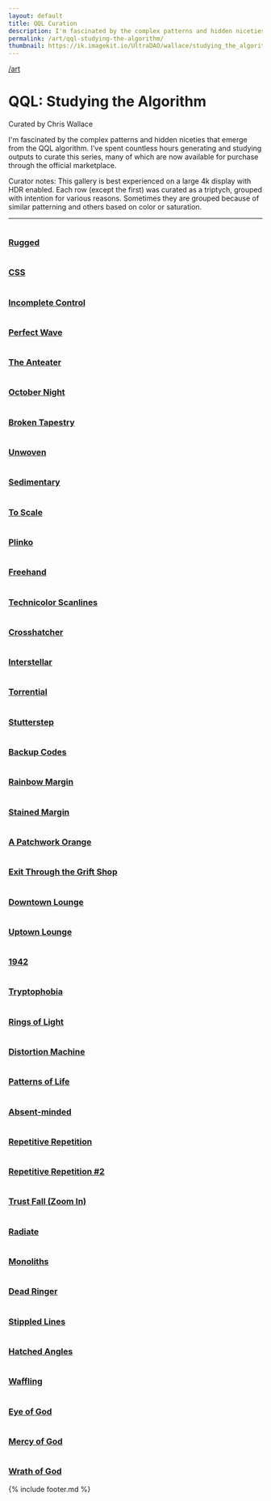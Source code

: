 ```yaml
---
layout: default
title: QQL Curation
description: I'm fascinated by the complex patterns and hidden niceties that emerge from the QQL algorithm. I've spent countless hours generating and studying outputs to curate this series, many of which are now available for purchase through the official marketplace.
permalink: /art/qql-studying-the-algorithm/
thumbnail: https://ik.imagekit.io/UltraDAO/wallace/studying_the_algorithm.png?tr=w-1000,q-70
---
```


<div class="content-container">
  <a class="back fade-in-element" href="/art">/art</a>
  <h1 class="fade-in-element">QQL: Studying the Algorithm</h1>
  <div class="-mt-6 mb-12 text-lg text-gray-800 fade-in-element">
    Curated by Chris Wallace
  </div>
  <p class="fade-in-element">I'm fascinated by the complex patterns and hidden niceties that emerge from the QQL algorithm. I've spent countless hours generating and studying outputs to curate this series, many of which are now available for purchase through the official marketplace.</p>
  <p class="fade-in-element">Curator notes: This gallery is best experienced on a large 4k display with HDR enabled. Each row (except the first) was curated as a triptych, grouped with intention for various reasons. Sometimes they are grouped because of similar patterning and others based on color or saturation.</p>
  <hr class="mb-16 md:mb-20 fade-in-element" />
  <div id="art-collection" class="art-collection qql-collection">
    <div>
      <div class="gallery-row gallery-triple-wide-double-small">
        <div class="fade-in-element">
          <div>
            <img
              alt=""
              src="https://ik.imagekit.io/UltraDAO/wallace/qql_94.png?tr=w-100,q-20,bl-6" />
          </div>
          <h3 class="text-base lg:text-lg"><a href="https://qql.art/token/0x8367a713bc14212ab1bb8c55a778e43e50b8b9277706fa5e6368ffff10c10c32">Rugged</a></h3>
        </div>
        <div class="fade-in-element">
          <div>
            <img
              alt=""
              src="https://ik.imagekit.io/UltraDAO/wallace/qql_efb06ffff10c14b0b.png?tr=w-100,q-20,bl-6" />
          </div>
          <h3 class="text-base lg:text-lg"><a href="https://qql.art/token/0x8367a713bc14212ab1bb8c55a778e43e50b8b927c270918efb06ffff10c14b0b">CSS</a></h3>
        </div>
        <div class="fade-in-element">
          <div>
            <img
              alt=""
              src="https://ik.imagekit.io/UltraDAO/wallace/qql_a063effff14e22531.png?tr=w-100,q-20,bl-6" />
          </div>
          <h3 class="text-base lg:text-lg"><a target="_blank" href="https://qql.art/token/0x8367a713bc14212ab1bb8c55a778e43e50b8b927649daf5a063effff14e22531">Incomplete Control</a></h3>
        </div>
        <div class="fade-in-element">
          <div>
            <img
              alt=""
              src="https://ik.imagekit.io/UltraDAO/wallace/qql_17045.png?tr=w-100,q-20,bl-6" />
          </div>
          <h3 class="text-base lg:text-lg"><a target="_blank" href="https://qql.art/token/0x8367a713bc14212ab1bb8c55a778e43e50b8b927f956b5f54d87ffff15617045">Perfect Wave</a></h3>
        </div>
        <div class="fade-in-element">
          <div>
            <img
              alt=""
              src="https://ik.imagekit.io/UltraDAO/wallace/qql_ffff14e27257.png?tr=w-100,q-20,bl-6" />
          </div>
          <h3 class="text-base lg:text-lg"><a target="_blank" href="https://qql.art/token/0x8367a713bc14212ab1bb8c55a778e43e50b8b9278ebc12469edeffff14e27257">The Anteater</a></h3>
        </div>
        <div class="fade-in-element">
          <div>
            <img
              alt=""
              src="https://ik.imagekit.io/UltraDAO/wallace/qql_d32ffff1282ad50.png?tr=w-100,q-20,bl-6" />
          </div>
          <h3 class="text-base lg:text-lg"><a target="_blank" href="https://qql.art/token/0x8367a713bc14212ab1bb8c55a778e43e50b8b92702f5473e0d32ffff1282ad50">October Night</a></h3>
        </div>
        <div class="fade-in-element">
          <div>
            <img
            alt=""
            src="https://ik.imagekit.io/UltraDAO/wallace/qql_0c22d50.png?tr=w-100,q-20,bl-6"
            data-iframe-src="" />
          </div>
          <h3 class="text-base lg:text-lg"><a target="_blank" href="https://qql.art/token/0x8367a713bc14212ab1bb8c55a778e43e50b8b927ded65fa150ecffff10c22d50">Broken Tapestry</a></h3>
        </div>
        <div class="fade-in-element">
          <div>
            <img
            alt=""
            src="https://ik.imagekit.io/UltraDAO/wallace/qql_3222aa8effff10c14b0b.png?tr=w-100,q-20,bl-6" />
          </div>
          <h3 class="text-base lg:text-lg"><a target="_blank" href="https://qql.art/token/0x8367a713bc14212ab1bb8c55a778e43e50b8b927bb513222aa8effff10c14b0b">Unwoven</a></h3>
        </div>
        <div class="fade-in-element">
          <div>
            <img
            alt=""
            src="https://ik.imagekit.io/UltraDAO/wallace/qql_10c22d50.png?tr=w-100,q-20,bl-6"
            data-iframe-src="" />
          </div>
          <h3 class="text-base lg:text-lg"><a target="_blank" href="https://qql.art/token/0x8367a713bc14212ab1bb8c55a778e43e50b8b927ce34b255d9eeffff10c22d50">Sedimentary</a></h3>
        </div>
        <div class="fade-in-element">
          <div>
            <img
            alt=""
            src="https://ik.imagekit.io/UltraDAO/wallace/qql_ff11660a12.png?tr=w-100,q-20,bl-6" />
          </div>
          <h3 class="text-base lg:text-lg"><a target="_blank" href="https://qql.art/token/0x8367a713bc14212ab1bb8c55a778e43e50b8b927f5a694d4c7e6ffff11660a12">To Scale</a></h3>
        </div>
        <div class="fade-in-element">
          <div>
            <img
              alt=""
              src="https://ik.imagekit.io/UltraDAO/wallace/qql_ffff11660a12.png?tr=w-100,q-20,bl-6" />
          </div>
          <h3 class="text-base lg:text-lg"><a target="_blank" href="https://qql.art/token/0x8367a713bc14212ab1bb8c55a778e43e50b8b9276dcb4068a93fffff11660a12">Plinko</a></h3>
        </div>
        <div class="fade-in-element">
          <div>
            <img
              alt=""
              src="https://ik.imagekit.io/UltraDAO/wallace/qql_685f4cf71da4ffff11660a12.png?tr=w-100,q-20,bl-6" />
          </div>
          <h3 class="text-base lg:text-lg"><a target="_blank" href="https://qql.art/token/0x8367a713bc14212ab1bb8c55a778e43e50b8b927685f4cf71da4ffff11660a12">Freehand</a></h3>
        </div>
        <div class="fade-in-element">
          <div>
            <img
            alt=""
            src="https://ik.imagekit.io/UltraDAO/wallace/qql_0c14b0b.png?tr=w-100,q-20,bl-6"
            data-iframe-src="" />
          </div>
          <h3 class="text-base lg:text-lg"><a target="_blank" href="https://qql.art/token/0x8367a713bc14212ab1bb8c55a778e43e50b8b92708ee36894b07ffff10c14b0b">Technicolor Scanlines</a></h3>
        </div>
        <div class="fade-in-element">
          <div>
            <img
              alt=""
              src="https://ik.imagekit.io/UltraDAO/wallace/qql_a9c71ffff10c14b0b.png?tr=w-100,q-20,bl-6" />
          </div>
          <h3 class="text-base lg:text-lg"><a target="_blank" href="https://qql.art/token/0x8367a713bc14212ab1bb8c55a778e43e50b8b927e55c562a9c71ffff10c14b0b">Crosshatcher</a></h3>
        </div>
        <div class="fade-in-element">
          <div>
            <img
              alt=""
              src="https://ik.imagekit.io/UltraDAO/wallace/qql_c14b0b.png?tr=w-100,q-20,bl-6" />
          </div>
          <h3 class="text-base lg:text-lg"><a target="_blank" href="https://qql.art/token/0x8367a713bc14212ab1bb8c55a778e43e50b8b92746ce7ccd8e7fffff10c14b0b">Interstellar</a></h3>
        </div>
        <div class="fade-in-element">
          <div>
            <img
              alt=""
              src="https://ik.imagekit.io/UltraDAO/wallace/qql_50b8b927262d288b66feffff10c14b0b.png?tr=w-100,q-20,bl-6" />
          </div>
          <h3 class="text-base lg:text-lg"><a target="_blank" href="https://qql.art/token/0x8367a713bc14212ab1bb8c55a778e43e50b8b927262d288b66feffff10c14b0b">Torrential</a></h3>
        </div>
        <div class="fade-in-element">
          <div>
            <img
              alt=""
              src="https://ik.imagekit.io/UltraDAO/wallace/qql_e32d25bfa194ffff10c14b0b.png?tr=w-100,q-20,bl-6" />
          </div>
          <h3 class="text-base lg:text-lg"><a target="_blank" href="https://qql.art/token/0x8367a713bc14212ab1bb8c55a778e43e50b8b927e32d25bfa194ffff10c14b0b">Stutterstep</a></h3>
        </div>
        <div class="fade-in-element">
          <div>
            <img
              alt=""
              src="https://ik.imagekit.io/UltraDAO/wallace/qql_18b3902d4266ffff10c14b0b.png?tr=w-100,q-20,bl-6" />
          </div>
          <h3 class="text-base lg:text-lg"><a target="_blank" href="https://qql.art/token/0x8367a713bc14212ab1bb8c55a778e43e50b8b92718b3902d4266ffff10c14b0b">Backup Codes</a></h3>
        </div>
        <div class="fade-in-element">
          <div>
            <img
              alt=""
              src="https://ik.imagekit.io/UltraDAO/wallace/qql_2ffff10c14b0b.png?tr=w-100,q-20,bl-6" />
          </div>
          <h3 class="text-base lg:text-lg"><a target="_blank" href="https://qql.art/token/0x8367a713bc14212ab1bb8c55a778e43e50b8b92723f67bb7f492ffff10c14b0b">Rainbow Margin</a></h3>
        </div>
        <div class="fade-in-element">
          <div>
            <img
              alt=""
              src="https://ik.imagekit.io/UltraDAO/wallace/qql_14b0b.png?tr=w-100,q-20,bl-6" />
          </div>
          <h3 class="text-base lg:text-lg"><a target="_blank" href="https://qql.art/token/0x8367a713bc14212ab1bb8c55a778e43e50b8b927d11616a2b838ffff10c14b0b">Stained Margin</a></h3>
        </div>
        <div class="fade-in-element">
          <div>
            <img
              alt=""
              src="https://ik.imagekit.io/UltraDAO/wallace/qql_56ffff10e2cb23.png?tr=w-100,q-20,bl-6" />
          </div>
          <h3 class="text-base lg:text-lg"><a target="_blank" href="https://qql.art/token/0x8367a713bc14212ab1bb8c55a778e43e50b8b92744a0df573c56ffff10e2cb23">A Patchwork Orange</a></h3>
        </div>
        <div class="fade-in-element">
          <div>
            <img
              alt=""
              src="https://ik.imagekit.io/UltraDAO/wallace/qql_db916f3e6738ffff14ca4c48.png?tr=w-100,q-20,bl-6" />
          </div>
          <h3 class="text-base lg:text-lg"><a target="_blank" href="https://qql.art/token/0x8367a713bc14212ab1bb8c55a778e43e50b8b927db916f3e6738ffff14ca4c48">Exit Through the Grift Shop</a></h3>
        </div>
        <div class="fade-in-element">
          <div>
            <img
              alt=""
              src="https://ik.imagekit.io/UltraDAO/wallace/qql_0c175ffff14928c30.png?tr=w-100,q-20,bl-6" />
          </div>
          <h3 class="text-base lg:text-lg"><a target="_blank" href="https://qql.art/token/0x8367a713bc14212ab1bb8c55a778e43e50b8b927aa0f13f0c175ffff14928c30">Downtown Lounge</a></h3>
        </div>
        <div class="fade-in-element">
          <div>
            <img
              alt=""
              src="https://ik.imagekit.io/UltraDAO/wallace/qql_540b24fada68ffff10c1aab0.png?tr=w-100,q-20,bl-6" />
          </div>
          <h3 class="text-base lg:text-lg"><a target="_blank" href="https://qql.art/token/0x8367a713bc14212ab1bb8c55a778e43e50b8b927540b24fada68ffff10c1aab0">Uptown Lounge</a></h3>
        </div>
        <div class="fade-in-element">
          <div>
            <img
              alt=""
              src="https://ik.imagekit.io/UltraDAO/wallace/qql_7e8d85594addffff11660a12.png?tr=w-100,q-20,bl-6" />
          </div>
          <h3 class="text-base lg:text-lg"><a target="_blank" href="https://qql.art/token/0x8367a713bc14212ab1bb8c55a778e43e50b8b9277e8d85594addffff11660a12">1942</a></h3>
        </div>
        <div class="fade-in-element">
          <div>
            <img
              alt=""
              src="https://ik.imagekit.io/UltraDAO/wallace/qql_984751c3ecbaffff11660a12.png?tr=w-100,q-20,bl-6" />
          </div>
          <h3 class="text-base lg:text-lg"><a target="_blank" href="https://qql.art/token/0x8367a713bc14212ab1bb8c55a778e43e50b8b927984751c3ecbaffff11660a12">Tryptophobia</a></h3>
        </div>
        <div class="fade-in-element">
          <div>
            <img
              alt=""
              src="https://ik.imagekit.io/UltraDAO/wallace/qql_bca504d68b8affff11660a12.png?tr=w-100,q-20,bl-6" />
          </div>
          <h3 class="text-base lg:text-lg"><a target="_blank" href="https://qql.art/token/0x8367a713bc14212ab1bb8c55a778e43e50b8b927bca504d68b8affff11660a12">Rings of Light</a></h3>
        </div>
        <div>
          <div>
            <img
              alt=""
              src="https://ik.imagekit.io/UltraDAO/wallace/qql_18a40.png?tr=w-100,q-20,bl-6" />
          </div>
          <h3 class="text-base lg:text-lg"><a target="_blank" href="https://qql.art/token/0x8367a713bc14212ab1bb8c55a778e43e50b8b9274b0a0a33ecd2ffff11518a40">Distortion Machine</a></h3>
        </div>
        <div class="fade-in-element">
          <div>
            <img
              alt=""
              src="https://ik.imagekit.io/UltraDAO/wallace/qql_a7a248e6e0a2ffff11512a40.png?tr=w-100,q-20,bl-6" />
          </div>
          <h3 class="text-base lg:text-lg"><a target="_blank" href="https://qql.art/token/0x8367a713bc14212ab1bb8c55a778e43e50b8b927a7a248e6e0a2ffff11512a40">Patterns of Life</a></h3>
        </div>
        <div class="fade-in-element">
          <div>
            <img
              alt=""
              src="https://ik.imagekit.io/UltraDAO/wallace/qql_171c214c1ec3ffff11506a40.png?tr=w-100,q-20,bl-6" />
          </div>
          <h3 class="text-base lg:text-lg"><a target="_blank" href="https://qql.art/token/0x8367a713bc14212ab1bb8c55a778e43e50b8b927171c214c1ec3ffff11506a40">Absent-minded</a></h3>
        </div>
        <div class="fade-in-element">
          <div>
            <img
              alt=""
              src="https://ik.imagekit.io/UltraDAO/wallace/qql_7c9ed9ffff11660a12.png?tr=w-100,q-20,bl-6" />
          </div>
          <h3 class="text-base lg:text-lg"><a target="_blank" href="https://qql.art/token/0x8367a713bc14212ab1bb8c55a778e43e50b8b927d9a8657c9ed9ffff11660a12">Repetitive Repetition</a></h3>
        </div>
        <div class="fade-in-element">
          <div>
            <img
              alt=""
              src="https://ik.imagekit.io/UltraDAO/wallace/qql_3df1e8b81349ffff10a20a0e.png?tr=w-100,q-20,bl-6" />
          </div>
          <h3 class="text-base lg:text-lg"><a target="_blank" href="https://qql.art/token/0x8367a713bc14212ab1bb8c55a778e43e50b8b9273aea6e32ecbeffff10e2cb23">Repetitive Repetition #2</a></h3>
        </div>
        <div class="fade-in-element">
          <div>
            <img
              alt=""
              src="https://ik.imagekit.io/UltraDAO/wallace/qql_8bc69b6d3556ffff11627040.png?tr=w-100,q-20,bl-6" />
          </div>
          <h3 class="text-base lg:text-lg"><a target="_blank" href="https://qql.art/token/0x8367a713bc14212ab1bb8c55a778e43e50b8b9278bc69b6d3556ffff11627040">Trust Fall (Zoom In)</a></h3>
        </div>
        <div class="fade-in-element">
          <div>
            <img
              alt=""
              src="https://ik.imagekit.io/UltraDAO/wallace/qql_9957c9333c4ffff10c1c504.png?tr=w-100,q-20,bl-6" />
          </div>
          <h3 class="text-base lg:text-lg"><a target="_blank" href="https://qql.art/token/0x8367a713bc14212ab1bb8c55a778e43e50b8b92769957c9333c4ffff10c1c504">Radiate</a></h3>
        </div>
        <div class="fade-in-element">
          <div>
            <img
              alt=""
              src="https://ik.imagekit.io/UltraDAO/wallace/qql_f24d7bffff1082ac82.png?tr=w-100,q-20,bl-6" />
          </div>
          <h3 class="text-base lg:text-lg"><a target="_blank" href="https://qql.art/token/0x8367a713bc14212ab1bb8c55a778e43e50b8b9277d44e7f24d7bffff1082ac82">Monoliths</a></h3>
        </div>
        <div class="fade-in-element">
          <div>
            <img
              alt=""
              src="https://ik.imagekit.io/UltraDAO/wallace/qql_a0017a634f34ffff10c1c504.png?tr=w-100,q-20,bl-6" />
          </div>
          <h3 class="text-base lg:text-lg"><a target="_blank" href="https://qql.art/token/0x8367a713bc14212ab1bb8c55a778e43e50b8b927a0017a634f34ffff10c1c504">Dead Ringer</a></h3>
        </div>
        <div class="fade-in-element">
          <div>
            <img
              alt=""
              src="https://ik.imagekit.io/UltraDAO/wallace/qql_2733e30f6302ffff10c14b0b.png?tr=w-100,q-20,bl-6" />
          </div>
          <h3 class="text-base lg:text-lg"><a target="_blank" href="https://qql.art/token/0x8367a713bc14212ab1bb8c55a778e43e50b8b9272733e30f6302ffff10c14b0b">Stippled Lines</a></h3>
        </div>
        <div class="fade-in-element">
          <div>
            <img
              alt=""
              src="https://ik.imagekit.io/UltraDAO/wallace/qql_704e871c946affff10c2cb01.png?tr=w-100,q-20,bl-6" />
          </div>
          <h3 class="text-base lg:text-lg"><a target="_blank" href="https://qql.art/token/0x8367a713bc14212ab1bb8c55a778e43e50b8b927704e871c946affff10c2cb01">Hatched Angles</a></h3>
        </div>
        <div class="fade-in-element">
          <div>
            <img
              alt=""
              src="https://ik.imagekit.io/UltraDAO/wallace/qql_9976178083d3ffff10c14b0b.png?tr=w-100,q-20,bl-6" />
          </div>
          <h3 class="text-base lg:text-lg"><a target="_blank" href="https://qql.art/token/0x8367a713bc14212ab1bb8c55a778e43e50b8b9279976178083d3ffff10c14b0b">Waffling</a></h3>
        </div>
        <div class="fade-in-element">
          <div>
            <img
              alt=""
              src="https://ik.imagekit.io/UltraDAO/wallace/qql_347f7c51b0f2ffff10808ab5.png?tr=w-100,q-20,bl-6" />
          </div>
          <h3 class="text-base lg:text-lg"><a target="_blank" href="https://qql.art/token/0x8367a713bc14212ab1bb8c55a778e43e50b8b927347f7c51b0f2ffff10808ab5">Eye of God</a></h3>
        </div>
        <div class="fade-in-element">
          <div>
            <img
              alt=""
              src="https://ik.imagekit.io/UltraDAO/wallace/qql_96f0124d1f15ffff10d0a28b.png?tr=w-100,q-20,bl-6" />
          </div>
          <h3 class="text-base lg:text-lg"><a target="_blank" href="https://qql.art/token/0x8367a713bc14212ab1bb8c55a778e43e50b8b92796f0124d1f15ffff10d0a28b">Mercy of God</a></h3>
        </div>
        <div class="fade-in-element">
          <div>
            <img
              alt=""
              src="https://ik.imagekit.io/UltraDAO/wallace/qql_3f58108241d8ffff1090a28b.png?tr=w-100,q-20,bl-6" />
          </div>
          <h3 class="text-base lg:text-lg"><a target="_blank" href="https://qql.art/token/0x8367a713bc14212ab1bb8c55a778e43e50b8b9273f58108241d8ffff1090a28b">Wrath of God</a></h3>
        </div>
      </div>
    </div>
  </div>
</div>
<div id="fullscreen-viewer" class="hidden"></div>
{% include footer.md %}

<script src="/assets/js/gallery-viewer.js"></script>
<script src="/assets/js/player.js"></script>
